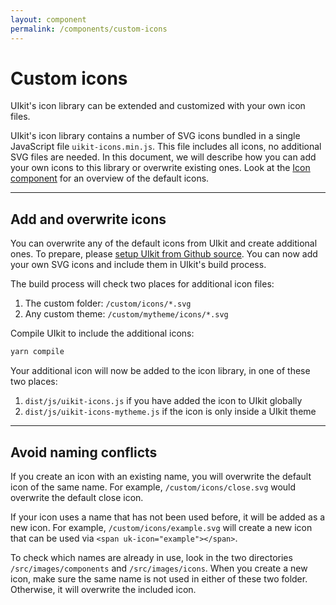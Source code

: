 ```yaml
---
layout: component
permalink: /components/custom-icons
---
```


# Custom icons

<p class="uk-text-lead">UIkit's icon library can be extended and customized with your own icon files.</p>

UIkit's icon library contains a number of SVG icons bundled in a single JavaScript file `uikit-icons.min.js`. This file includes all icons, no additional SVG files are needed. In this document, we will describe how you can add your own icons to this library or overwrite existing ones. Look at the [Icon component](icon.md) for an overview of the default icons.

***

## Add and overwrite icons

You can overwrite any of the default icons from UIkit and create additional ones. To prepare, please [setup UIkit from Github source](installation.md#compile-from-github-source). You can now add your own SVG icons and include them in UIkit's build process.

The build process will check two places for additional icon files:

1. The custom folder: `/custom/icons/*.svg`
2. Any custom theme: `/custom/mytheme/icons/*.svg`

Compile UIkit to include the additional icons:

```sh
yarn compile
```

Your additional icon will now be added to the icon library, in one of these two places:

1. `dist/js/uikit-icons.js` if you have added the icon to UIkit globally
2. `dist/js/uikit-icons-mytheme.js` if the icon is only inside a UIkit theme

***

## Avoid naming conflicts

If you create an icon with an existing name, you will overwrite the default icon of the same name. For example, `/custom/icons/close.svg` would overwrite the default close icon.

If your icon uses a name that has not been used before, it will be added as a new icon. For example, `/custom/icons/example.svg` will create a new icon that can be used via `<span uk-icon="example"></span>`.

To check which names are already in use, look in the two directories `/src/images/components` and `/src/images/icons`. When you create a new icon, make sure the same name is not used in either of these two folder. Otherwise, it will overwrite the included icon.
